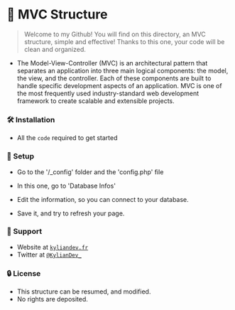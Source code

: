 # 📌 MVC Structure

> Welcome to my Github!
  You will find on this directory, an MVC structure, simple and effective! Thanks to this one, your code will be clean and organized.

- The Model-View-Controller (MVC) is an architectural pattern that separates an application into three main logical components: the model, the view, and the controller. Each of these components are built to handle specific development aspects of an application. MVC is one of the most frequently used industry-standard web development framework to create scalable and extensible projects.

### 🛠️ Installation

- All the `code` required to get started

### 🔧 Setup

- Go to the '/_config' folder and the 'config.php' file

- In this one, go to 'Database Infos'

- Edit the information, so you can connect to your database.

- Save it, and try to refresh your page.

### 📌 Support

- Website at <a href="https://kyliandev.fr" target="_blank">`kyliandev.fr`</a>
- Twitter at <a href="http://twitter.com/KylianDev_" target="_blank">`@KylianDev_`</a>

### 🔒 License

- This structure can be resumed, and modified.
- No rights are deposited.
